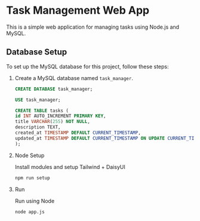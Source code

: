 # Task Management Web App

This is a simple web application for managing tasks using Node.js and MySQL.

## Database Setup

To set up the MySQL database for this project, follow these steps:

1. Create a MySQL database named `task_manager`.

   ```sql
   CREATE DATABASE task_manager;

   USE task_manager;

   CREATE TABLE tasks (
   id INT AUTO_INCREMENT PRIMARY KEY,
   title VARCHAR(255) NOT NULL,
   description TEXT,
   created_at TIMESTAMP DEFAULT CURRENT_TIMESTAMP,
   updated_at TIMESTAMP DEFAULT CURRENT_TIMESTAMP ON UPDATE CURRENT_TIMESTAMP
   );
   ```
2. Node Setup
    
    Install modules and setup Tailwind + DaisyUI
    ```bash
    npm run setup
    ```
3. Run
    
    Run using Node
    ```
    node app.js
    ```